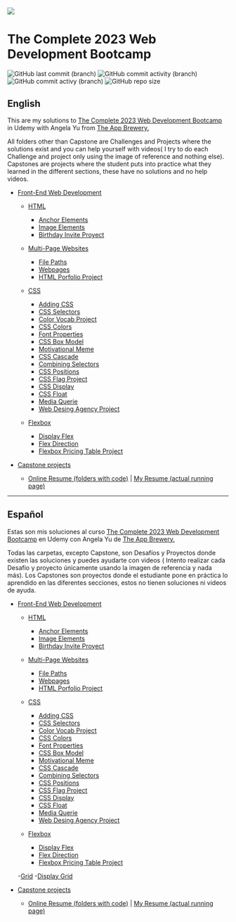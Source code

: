 <h1 aling="center"><a href="https://github.com/ValenProfitos/bootCamp-Udemy"><img src="https://logos-world.net/wp-content/uploads/2021/11/Udemy-Logo-2021-present.png"></a></h1>

# The Complete 2023 Web Development Bootcamp

![GitHub last commit (branch)](https://img.shields.io/github/last-commit/ValenProfitos/bootCamp-Udemy/main)
![GitHub commit activity (branch)](https://img.shields.io/github/commit-activity/w/ValenProfitos/bootCamp-Udemy/main)
![GitHub commit activy (branch)](https://img.shields.io/github/commit-activity/y/ValenProfitos/bootCamp-Udemy/main)
![GitHub repo size](https://img.shields.io/github/repo-size/ValenProfitos/bootCamp-Udemy)

<h2>English</h2>
This are my solutions to <a href="https://www.udemy.com/course/the-complete-web-development-bootcamp/">The Complete 2023 Web Development Bootcamp</a> in Udemy with Angela Yu from <a href="https://appbrewery.com/">The App Brewery.</a>

<br/>

All folders other than Capstone are Challenges and Projects where the solutions exist and you can help yourself with videos(
I try to do each Challenge and project only using the image of reference and nothing else).
Capstones are projects where the student puts into practice what they learned in the different sections, these have no solutions and no help videos.

- [Front-End Web Development](https://github.com/ValenProfitos/bootCamp-Udemy/tree/main/Frontend)
    - [HTML](https://github.com/ValenProfitos/bootCamp-Udemy/tree/main/Frontend/HTML)
      - [Anchor Elements](https://github.com/ValenProfitos/bootCamp-Udemy/tree/main/Frontend/HTML/Anchor%20Elements)
      - [Image Elements](https://github.com/ValenProfitos/bootCamp-Udemy/tree/main/Frontend/HTML/Image%20Elements)
      - [Birthday Invite Proyect](https://github.com/ValenProfitos/bootCamp-Udemy/tree/main/Frontend/HTML/Birthday%20Invite%20Project)
    
    - [Multi-Page Websites](https://github.com/ValenProfitos/bootCamp-Udemy/tree/main/Frontend/Multi-Page%20Websites)
      - [File Paths](https://github.com/ValenProfitos/bootCamp-Udemy/tree/main/Frontend/Multi-Page%20Websites/File%20Paths)
      - [Webpages](https://github.com/ValenProfitos/bootCamp-Udemy/tree/main/Frontend/Multi-Page%20Websites/Webpages)
      - [HTML Porfolio Project](https://github.com/ValenProfitos/bootCamp-Udemy/tree/main/Frontend/Multi-Page%20Websites/HTML%20Porfolio%20Project)
  
    - [CSS](https://github.com/ValenProfitos/bootCamp-Udemy/tree/main/Frontend/CSS)
      - [Adding CSS](https://github.com/ValenProfitos/bootCamp-Udemy/tree/main/Frontend/CSS/Adding%20CSS)
      - [CSS Selectors](https://github.com/ValenProfitos/bootCamp-Udemy/tree/main/Frontend/CSS/CSS%20Selectors)
      - [Color Vocab Project](https://github.com/ValenProfitos/bootCamp-Udemy/tree/main/Frontend/CSS/Color%20Vocab%20Project)
      - [CSS Colors](https://github.com/ValenProfitos/bootCamp-Udemy/tree/main/Frontend/CSS/CSS%20Colors)
      - [Font Properties](https://github.com/ValenProfitos/bootCamp-Udemy/tree/main/Frontend/CSS/Font%20Properties)
      - [CSS Box Model](https://github.com/ValenProfitos/bootCamp-Udemy/tree/main/Frontend/CSS/CSS%20Box%20Model)
      - [Motivational Meme](https://github.com/ValenProfitos/bootCamp-Udemy/tree/main/Frontend/CSS/Motivation%20Meme%20Project)
      - [CSS Cascade](https://github.com/ValenProfitos/bootCamp-Udemy/tree/main/Frontend/CSS/CSS%20Cascade)
      - [Combining Selectors](https://github.com/ValenProfitos/bootCamp-Udemy/tree/main/Frontend/CSS/Combining%20Selectors)
      - [CSS Positions](https://github.com/ValenProfitos/bootCamp-Udemy/tree/main/Frontend/CSS/CSS%20Positioning)
      - [CSS Flag Project](https://github.com/ValenProfitos/bootCamp-Udemy/tree/main/Frontend/CSS/CSS%20Flag%20Project)
      - [CSS Display](https://github.com/ValenProfitos/bootCamp-Udemy/tree/main/Frontend/CSS/CSS%20Display)
      - [CSS Float](https://github.com/ValenProfitos/bootCamp-Udemy/tree/main/Frontend/CSS/CSS%20Float)
      - [Media Querie](https://github.com/ValenProfitos/bootCamp-Udemy/tree/main/Frontend/CSS/Media%20Query)
      - [Web Desing Agency Project](https://github.com/ValenProfitos/bootCamp-Udemy/tree/main/Frontend/CSS/Web%20Design%20Agency%20Project)
  
    - [Flexbox](https://github.com/ValenProfitos/bootCamp-Udemy/tree/main/Frontend/Flexbox)
      - [Display Flex](https://github.com/ValenProfitos/bootCamp-Udemy/tree/main/Frontend/Flexbox/Display%20Flex)
      - [Flex Direction](https://github.com/ValenProfitos/bootCamp-Udemy/tree/main/Frontend/Flexbox/Flex%20Direction)
      - [Flexbox Pricing Table Project](https://github.com/ValenProfitos/bootCamp-Udemy/tree/main/Frontend/Flexbox/Flexbox%20Pricing%20Table%20Project)
  
- [Capstone projects](https://github.com/ValenProfitos/bootCamp-Udemy/tree/main/capstone%20projects)
  - [Online Resume (folders with code)](https://github.com/ValenProfitos/bootCamp-Udemy/tree/main/capstone%20projects/online-resume) | [My Resume (actual running page)](https://valenprofitos.github.io/my-resume/)

<hr/>

<h2>Español</h2>
Estas son mis soluciones al curso <a href="https://www.udemy.com/course/the-complete-web-development-bootcamp/">The Complete 2023 Web Development Bootcamp</a> en Udemy con Angela Yu de <a href="https://appbrewery.com/">The App Brewery.</a>

<br/>

Todas las carpetas, excepto Capstone, son Desafíos y Proyectos donde existen las soluciones y puedes ayudarte con videos (
Intento realizar cada Desafio y proyecto únicamente usando la imagen de referencia y nada más).
Los Capstones son proyectos donde el estudiante pone en práctica lo aprendido en las diferentes secciones, estos no tienen soluciones ni videos de ayuda.

- [Front-End Web Development](https://github.com/ValenProfitos/bootCamp-Udemy/tree/main/Frontend)
    - [HTML](https://github.com/ValenProfitos/bootCamp-Udemy/tree/main/Frontend/HTML)
      - [Anchor Elements](https://github.com/ValenProfitos/bootCamp-Udemy/tree/main/Frontend/HTML/Anchor%20Elements)
      - [Image Elements](https://github.com/ValenProfitos/bootCamp-Udemy/tree/main/Frontend/HTML/Image%20Elements)
      - [Birthday Invite Proyect](https://github.com/ValenProfitos/bootCamp-Udemy/tree/main/Frontend/HTML/Birthday%20Invite%20Project)
    
    - [Multi-Page Websites](https://github.com/ValenProfitos/bootCamp-Udemy/tree/main/Frontend/Multi-Page%20Websites)
      - [File Paths](https://github.com/ValenProfitos/bootCamp-Udemy/tree/main/Frontend/Multi-Page%20Websites/File%20Paths)
      - [Webpages](https://github.com/ValenProfitos/bootCamp-Udemy/tree/main/Frontend/Multi-Page%20Websites/Webpages)
      - [HTML Porfolio Project](https://github.com/ValenProfitos/bootCamp-Udemy/tree/main/Frontend/Multi-Page%20Websites/HTML%20Porfolio%20Project)
  
    - [CSS](https://github.com/ValenProfitos/bootCamp-Udemy/tree/main/Frontend/CSS)
      - [Adding CSS](https://github.com/ValenProfitos/bootCamp-Udemy/tree/main/Frontend/CSS/Adding%20CSS)
      - [CSS Selectors](https://github.com/ValenProfitos/bootCamp-Udemy/tree/main/Frontend/CSS/CSS%20Selectors)
      - [Color Vocab Project](https://github.com/ValenProfitos/bootCamp-Udemy/tree/main/Frontend/CSS/Color%20Vocab%20Project)
      - [CSS Colors](https://github.com/ValenProfitos/bootCamp-Udemy/tree/main/Frontend/CSS/CSS%20Colors)
      - [Font Properties](https://github.com/ValenProfitos/bootCamp-Udemy/tree/main/Frontend/CSS/Font%20Properties)
      - [CSS Box Model](https://github.com/ValenProfitos/bootCamp-Udemy/tree/main/Frontend/CSS/CSS%20Box%20Model)
      - [Motivational Meme](https://github.com/ValenProfitos/bootCamp-Udemy/tree/main/Frontend/CSS/Motivation%20Meme%20Project)
      - [CSS Cascade](https://github.com/ValenProfitos/bootCamp-Udemy/tree/main/Frontend/CSS/CSS%20Cascade)
      - [Combining Selectors](https://github.com/ValenProfitos/bootCamp-Udemy/tree/main/Frontend/CSS/Combining%20Selectors)
      - [CSS Positions](https://github.com/ValenProfitos/bootCamp-Udemy/tree/main/Frontend/CSS/CSS%20Positioning)
      - [CSS Flag Project](https://github.com/ValenProfitos/bootCamp-Udemy/tree/main/Frontend/CSS/CSS%20Flag%20Project)
      - [CSS Display](https://github.com/ValenProfitos/bootCamp-Udemy/tree/main/Frontend/CSS/CSS%20Display)
      - [CSS Float](https://github.com/ValenProfitos/bootCamp-Udemy/tree/main/Frontend/CSS/CSS%20Float)
      - [Media Querie](https://github.com/ValenProfitos/bootCamp-Udemy/tree/main/Frontend/CSS/Media%20Query)
      - [Web Desing Agency Project](https://github.com/ValenProfitos/bootCamp-Udemy/tree/main/Frontend/CSS/Web%20Design%20Agency%20Project)
  
    - [Flexbox](https://github.com/ValenProfitos/bootCamp-Udemy/tree/main/Frontend/Flexbox)
      - [Display Flex](https://github.com/ValenProfitos/bootCamp-Udemy/tree/main/Frontend/Flexbox/Display%20Flex)
      - [Flex Direction](https://github.com/ValenProfitos/bootCamp-Udemy/tree/main/Frontend/Flexbox/Flex%20Direction)
      - [Flexbox Pricing Table Project](https://github.com/ValenProfitos/bootCamp-Udemy/tree/main/Frontend/Flexbox/Flexbox%20Pricing%20Table%20Project)
    
    -[Grid](https://github.com/ValenProfitos/bootCamp-Udemy/tree/main/Frontend/Grid)
      -[Display Grid](https://github.com/ValenProfitos/bootCamp-Udemy/tree/main/Frontend/Grid/Display%20Grid)
  
- [Capstone projects](https://github.com/ValenProfitos/bootCamp-Udemy/tree/main/capstone%20projects)
  - [Online Resume (folders with code)](https://github.com/ValenProfitos/bootCamp-Udemy/tree/main/capstone%20projects/online-resume) | [My Resume (actual running page)](https://valenprofitos.github.io/my-resume/)
